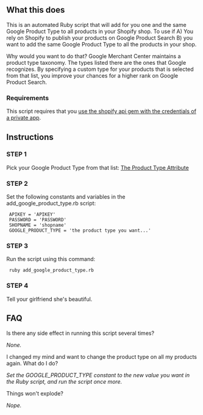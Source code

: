 ## What this does ##

This is an automated Ruby script that will add for you one and the same Google Product Type to all products in your Shopify shop. To use if A) You rely on Shopify to publish your products on Google Product Search B) you want to add the same Google Product Type to all the products in your shop. 

Why would you want to do that? Google Merchant Center maintains a product type taxonomy. The types listed there are the ones that Google recognizes. By specifying a custom type for your products that is selected from that list, you improve your chances for a higher rank on Google Product Search.

### Requirements ###

This script requires that you [use the shopify api gem with the credentials of a private app](http://wiki.shopify.com/Using_the_shopify_api_gem_with_the_credentials_of_a_private_app).


## Instructions ##

### STEP 1 ###

Pick your Google Product Type from that list: [The Product Type Attribute](http://www.google.com/support/merchants/bin/answer.py?hl=en&answer=160081)

### STEP 2 ###

Set the following constants and variables in the add_google_product_type.rb script:

     APIKEY = 'APIKEY'
     PASSWORD = 'PASSWORD'
     SHOPNAME = 'shopname'
     GOOGLE_PRODUCT_TYPE = 'the product type you want...'

### STEP 3 ###

Run the script using this command:

     ruby add_google_product_type.rb
     
### STEP 4 ###

Tell your girlfriend she's beautiful.

## FAQ ##

Is there any side effect in running this script several times?

_None._

I changed my mind and want to change the product type on all my products again. What do I do?

*Set the GOOGLE_PRODUCT_TYPE constant to the new value you want in the Ruby script, and run the script once more.*

Things won't explode?

_Nope._
